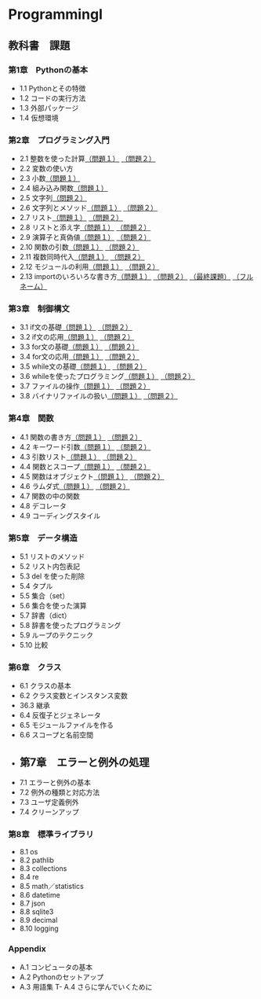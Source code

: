 # ProgrammingI
## 教科書　課題
### 第1章　Pythonの基本
- 1.1 Pythonとその特徴
- 1.2 コードの実行方法
- 1.3 外部パッケージ
- 1.4 仮想環境
### 第2章　プログラミング入門
- 2.1 整数を使った計算[（問題１）](./CHAPTER02/Q2_1_1.py) [（問題２）](./CHAPTER02/Q2_1_2.py)
- 2.2 変数の使い方
- 2.3 小数[（問題１）](./CHAPTER02/Q2_3_1.py)
- 2.4 組み込み関数[（問題１）](./CHAPTER02/Q2_4_1.py)
- 2.5 文字列[（問題２）](./CHAPTER02/Q2_5_2.py)
- 2.6 文字列とメソッド[（問題１）](./CHAPTER02/Q2_6_1.py) [（問題２）](./CHAPTER02/Q2_6_2.py)
- 2.7 リスト[（問題１）](./CHAPTER02/Q2_7_1.py) [（問題２）](./CHAPTER02/Q2_7_2.py)
- 2.8 リストと添え字[（問題１）](./CHAPTER02/Q2_8_1.py) [（問題２）](./CHAPTER02/Q2_8_2.py)
- 2.9 演算子と真偽値[（問題１）](./CHAPTER02/Q2_9_1.py) [（問題２）](./CHAPTER02/Q2_9_2.py)
- 2.10 関数の引数[（問題１）](./CHAPTER02/Q2_10_1.py) [（問題２）](./CHAPTER02/Q2_10_2.py)
- 2.11 複数同時代入[（問題１）](./CHAPTER02/Q2_11_1.py) [（問題２）](./CHAPTER02/Q2_11_2.py)
- 2.12 モジュールの利用[（問題１）](./CHAPTER02/Q2_12_1.py) [（問題２）](./CHAPTER02/Q2_12_2.py)
- 2.13 importのいろいろな書き方[（問題１）](./CHAPTER02/Q2_13_1.py) [（問題２）](./CHAPTER02/Q2_13_2.py) [（最終課題）](./CHAPTER02/Q2_final.py) [（フルネーム）](./CHAPTER02/Q2_final_asobi.py)
### 第3章　制御構文
- 3.1 if文の基礎[（問題１）](./CHAPTER03/Q3_1_1.py) [（問題２）](./CHAPTER03/Q3_1_2.py)
- 3.2 if文の応用[（問題１）](./CHAPTER03/Q3_2_1.py) [（問題２）](./CHAPTER03/Q3_2_2.py)
- 3.3 for文の基礎[（問題１）](./CHAPTER03/Q3_3_1.py) [（問題２）](./CHAPTER03/Q3_3_2.py)
- 3.4 for文の応用[（問題１）](./CHAPTER03/Q3_4_1.py) [（問題２）](./CHAPTER03/Q3_4_2.py)
- 3.5 while文の基礎[（問題１）](./CHAPTER03/Q3_5_1.py) [（問題２）](./CHAPTER03/Q3_5_2.py)
- 3.6 whileを使ったプログラミング[（問題１）](./CHAPTER03/Q3_6_1.py) [（問題２）](./CHAPTER03/Q3_6_2.py)
- 3.7 ファイルの操作[（問題１）](./CHAPTER03/Q3_7_1.py) [（問題２）](./CHAPTER03/Q3_7_2.py)
- 3.8 バイナリファイルの扱い[（問題１）](./CHAPTER03/Q3_8_1.py) [（問題２）](./CHAPTER03/Q3_8_2.py)
### 第4章　関数
- 4.1 関数の書き方[（問題１）](./CHAPTER04/Q4_1_1.py) [（問題２）](./CHAPTER04/Q4_1_2.py)
- 4.2 キーワード引数[（問題１）](./CHAPTER04/Q4_2_1.py) [（問題２）](./CHAPTER04/Q4_2_2.py)
- 4.3 引数リスト[（問題１）](./CHAPTER04/Q4_3_1.py) [（問題２）](./CHAPTER04/Q4_3_2.py)
- 4.4 関数とスコープ[（問題１）](./CHAPTER04/Q4_4_1.py) [（問題２）](./CHAPTER04/Q4_4_2.py)
- 4.5 関数はオブジェクト[（問題１）](./CHAPTER04/Q4_5_1.py) [（問題２）](./CHAPTER04/Q4_5_2.py)
- 4.6 ラムダ式[（問題１）](./CHAPTER04/Q4_6_1.py) [（問題２）](./CHAPTER04/Q4_6_2.py)
- 4.7 関数の中の関数
- 4.8 デコレータ
- 4.9 コーディングスタイル
### 第5章　データ構造
- 5.1 リストのメソッド
- 5.2 リスト内包表記
- 5.3 del を使った削除
- 5.4 タプル
- 5.5 集合（set）
- 5.6 集合を使った演算
- 5.7 辞書（dict）
- 5.8 辞書を使ったプログラミング
- 5.9 ループのテクニック
- 5.10 比較
### 第6章　クラス
- 6.1 クラスの基本
- 6.2 クラス変数とインスタンス変数
- 36.3 継承
- 6.4 反復子とジェネレータ
- 6.5 モジュールファイルを作る
- 6.6 スコープと名前空間
- ## 第7章　エラーと例外の処理
- 7.1 エラーと例外の基本
- 7.2 例外の種類と対応方法
- 7.3 ユーザ定義例外
- 7.4 クリーンアップ
### 第8章　標準ライブラリ
- 8.1 os
- 8.2 pathlib
- 8.3 collections
- 8.4 re
- 8.5 math／statistics
- 8.6 datetime
- 8.7 json
- 8.8 sqlite3
- 8.9 decimal
- 8.10 logging
### Appendix
- A.1 コンピュータの基本
- A.2 Pythonのセットアップ
- A.3 用語集
T- A.4 さらに学んでいくために
